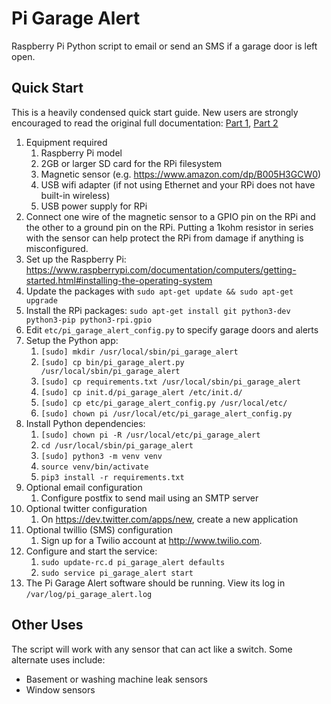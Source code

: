 Pi Garage Alert
===============

Raspberry Pi Python script to email or send an SMS if a garage door is left open.


Quick Start
---------------

This is a heavily condensed quick start guide. New users are strongly encouraged to read the original full documentation: [Part 1](https://web.archive.org/web/20230406173732/https://www.richlynch.com/2013/07/27/pi_garage_alert_1/), [Part 2](https://web.archive.org/web/20230311070645/https://www.richlynch.com/2013/08/04/pi_garage_alert_2/)
 
1. Equipment required
	1. Raspberry Pi model
	1. 2GB or larger SD card for the RPi filesystem
	1. Magnetic sensor (e.g. https://www.amazon.com/dp/B005H3GCW0)
	1. USB wifi adapter (if not using Ethernet and your RPi does not have built-in wireless)
	1. USB power supply for RPi
1. Connect one wire of the magnetic sensor to a GPIO pin on the RPi and the other to a ground pin on the RPi. Putting a 1kohm resistor in series with the sensor can help protect the RPi from damage if anything is misconfigured.
1. Set up the Raspberry Pi: https://www.raspberrypi.com/documentation/computers/getting-started.html#installing-the-operating-system
1. Update the packages with `sudo apt-get update && sudo apt-get upgrade`
1. Install the RPi packages: `sudo apt-get install git python3-dev python3-pip python3-rpi.gpio`
1. Edit `etc/pi_garage_alert_config.py` to specify garage doors and alerts
1. Setup the Python app:
	1. `[sudo] mkdir /usr/local/sbin/pi_garage_alert`
	1. `[sudo] cp bin/pi_garage_alert.py /usr/local/sbin/pi_garage_alert`
	1. `[sudo] cp requirements.txt /usr/local/sbin/pi_garage_alert`
	1. `[sudo] cp init.d/pi_garage_alert /etc/init.d/`
	1. `[sudo] cp etc/pi_garage_alert_config.py /usr/local/etc/`
	1. `[sudo] chown pi /usr/local/etc/pi_garage_alert_config.py`
1. Install Python dependencies:
	1. `[sudo] chown pi -R /usr/local/etc/pi_garage_alert`
	1. `cd /usr/local/sbin/pi_garage_alert`
	1. `[sudo] python3 -m venv venv`
	1. `source venv/bin/activate`
	1. `pip3 install -r requirements.txt`
1. Optional email configuration
	1. Configure postfix to send mail using an SMTP server
1. Optional twitter configuration
	1. On https://dev.twitter.com/apps/new, create a new application
1. Optional twillio (SMS) configuration
	1. Sign up for a Twilio account at http://www.twilio.com.
1. Configure and start the service:
	1. `sudo update-rc.d pi_garage_alert defaults`
	1. `sudo service pi_garage_alert start`
1. The Pi Garage Alert software should be running. View its log in `/var/log/pi_garage_alert.log`

Other Uses
---------------

The script will work with any sensor that can act like a switch. Some alternate uses include:

* Basement or washing machine leak sensors
* Window sensors
